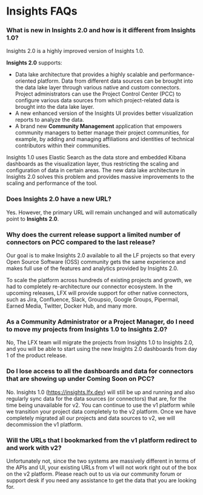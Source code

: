 # Insights FAQs

### What is new in Insights 2.0 and how is it different from Insights 1.0?

Insights 2.0 is a highly improved version of Insights 1.0.&#x20;

**Insights 2.0** supports:&#x20;

* Data lake architecture that provides a highly scalable and performance-oriented platform. Data from different data sources can be brought into the data lake layer through various native and custom connectors. Project administrators can use the Project Control Center (PCC) to configure various data sources from which project-related data is brought into the data lake layer.
* A new enhanced version of the Insights UI provides better visualization reports to analyze the data.
* A brand new **Community Management** application that empowers community managers to better manage their project communities, for example, by adding and managing affiliations and identities of technical contributors within their communities.

Insights 1.0 uses Elastic Search as the data store and embedded Kibana dashboards as the visualization layer, thus restricting the scaling and configuration of data in certain areas. The new data lake architecture in Insights 2.0 solves this problem and provides massive improvements to the scaling and performance of the tool.

### Does Insights 2.0 have a new URL?

Yes. However, the primary URL will remain unchanged and will automatically point to **Insights 2.0**.

### Why does the current release support a limited number of connectors on PCC compared to the last release?

Our goal is to make Insights 2.0 available to all the LF projects so that every Open Source Software (OSS) community gets the same experience and makes full use of the features and analytics provided by Insights 2.0.&#x20;

To scale the platform across hundreds of existing projects and growth, we had to completely re-architecture our connector ecosystem. In the upcoming releases, LFX will provide support for other native connectors, such as Jira, Confluence, Slack, Groupsio, Google Groups, Pipermail, Earned Media, Twitter, Docker Hub, and many more.

### As a Community Administrator or a Project Manager, do I need to move my projects from Insights 1.0 to Insights 2.0?

No, The LFX team will migrate the projects from Insights 1.0 to Insights 2.0, and you will be able to start using the new Insights 2.0 dashboards from day 1 of the product release.

### Do I lose access to all the dashboards and data for connectors that are showing up under Coming Soon on PCC?

No. Insights 1.0 (https://insights.lfx.dev) will still be up and running and also regularly sync data for the data sources (or connectors) that are, for the time being unavailable for v2. You can continue to use the v1 platform while we transition your project data completely to the v2 platform. Once we have completely migrated all our projects and data sources to v2, we will decommission the v1 platform.

### Will the URLs that I  bookmarked from the v1 platform redirect to and work with v2?&#x20;

Unfortunately not, since the two systems are massively different in terms of the APIs and UI, your existing URLs from v1 will not work right out of the box on the v2 platform. Please reach out to us via our community forum or support desk if you need any assistance to get the data that you are looking for.
